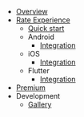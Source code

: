 <!-- docs/_sidebar.md -->

* [Overview](/)
* [Rate Experience](/)
  * [Quick start](quick-start.md)
  * Android
    * [Integration](android.md)
  * iOS
    * [Integration](ios.md)
  * Flutter
    * [Integration](flutter.md)
* [Premium](/)
* Development
  * [Gallery](gallery.md)
